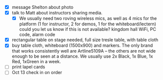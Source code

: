 - [x] message Shelton about photo 
- [x] talk to Matt about instructors sharing media. 
	- [x] We usually need two roving wireless mics, as well as 4 mics for the platform (1 for instructor, 2 for demos, 1 for the whiteboard/lectern) could you let us know if this is not available? kingdom hall WiFi, PC code, alarm code 
- [x] rectangular table on stage needed, full size tresle table, with table cloth
- [x] buy table cloth, whiteboard (1500x900) and markers. The only brand that works consistently well are Artline5109A – the others are not wide enough to be seen at a distance. We usually use 2x Black, 1x Blue, 1x Red, 1xGreen in a week. 
- [ ] print lapel cards 
- [ ] Oct 13 check in on order 